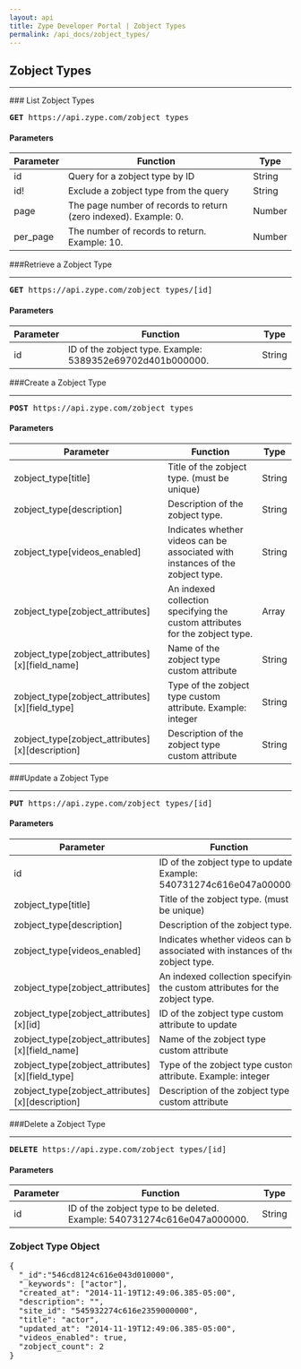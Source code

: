 ```yaml
---
layout: api
title: Zype Developer Portal | Zobject Types
permalink: /api_docs/zobject_types/
---
```


## Zobject Types
<hr />
### List Zobject Types
<pre>
<b>GET</b> https://api.zype.com/zobject_types
</pre>

#### Parameters

Parameter | Function | Type
--------- | -------- | ----
id        | Query for a zobject type by ID | String
id!       | Exclude a zobject type from the query | String
page | The page number of records to return (zero indexed). Example: 0. | Number
per_page | The number of records to return. Example: 10. | Number

###Retrieve a Zobject Type
<hr>
<pre><b>GET</b> https://api.zype.com/zobject_types/[id]
</pre>

#### Parameters

Parameter | Function | Type
--------- | -------- | ----
id        | ID of the zobject type. Example: 5389352e69702d401b000000. | String

###Create a Zobject Type
<hr>
<pre><b>POST</b> https://api.zype.com/zobject_types
</pre>

#### Parameters

Parameter | Function | Type
--------- | -------- | ----
zobject_type[title] | Title of the zobject type. (must be unique) | String
zobject_type[description] | Description of the zobject type. | String
zobject_type[videos_enabled] | Indicates whether videos can be associated with instances of the zobject type. | String
zobject_type[zobject_attributes] | An indexed collection specifying the custom attributes for the zobject type. | Array
zobject_type[zobject_attributes][x][field_name] | Name of the zobject type custom attribute | String
zobject_type[zobject_attributes][x][field_type] | Type of the zobject type custom attribute. Example: integer | String
zobject_type[zobject_attributes][x][description] | Description of the zobject type custom attribute | String

###Update a Zobject Type
<hr>
<pre><b>PUT</b> https://api.zype.com/zobject_types/[id]</pre>

#### Parameters

Parameter | Function | Type
--------- | -------- | ----
id | ID of the zobject type to update. Example: 540731274c616e047a000000. | String
zobject_type[title] | Title of the zobject type. (must be unique) | String
zobject_type[description] | Description of the zobject type. | String
zobject_type[videos_enabled] | Indicates whether videos can be associated with instances of the zobject type. | String
zobject_type[zobject_attributes] | An indexed collection specifying the custom attributes for the zobject type. | Array
zobject_type[zobject_attributes][x][id] | ID of the zobject type custom attribute to update | String
zobject_type[zobject_attributes][x][field_name] | Name of the zobject type custom attribute | String
zobject_type[zobject_attributes][x][field_type] | Type of the zobject type custom attribute. Example: integer | String
zobject_type[zobject_attributes][x][description] | Description of the zobject type custom attribute | String

###Delete a Zobject Type
<hr>
<pre><b>DELETE</b> https://api.zype.com/zobject_types/[id]
</pre>

#### Parameters

Parameter | Function | Type
--------- | -------- | ----
id | ID of the zobject type to be deleted. Example: 540731274c616e047a000000. | String

### Zobject Type Object

<pre>
{
  "_id":"546cd8124c616e043d010000",
  "_keywords": ["actor"],
  "created_at": "2014-11-19T12:49:06.385-05:00",
  "description": "",
  "site_id": "545932274c616e2359000000",
  "title": "actor",
  "updated_at": "2014-11-19T12:49:06.385-05:00",
  "videos_enabled": true,
  "zobject_count": 2
}
</pre>


